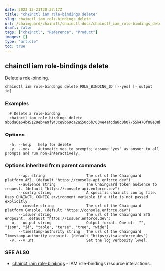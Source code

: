 ```yaml
---
date: 2023-12-21T20:37:17Z
title: "chainctl iam role-bindings delete"
slug: chainctl_iam_role-bindings_delete
url: /chainguard/chainctl/chainctl-docs/chainctl_iam_role-bindings_delete/
draft: false
tags: ["chainctl", "Reference", "Product"]
images: []
type: "article"
toc: true
---
```

## chainctl iam role-bindings delete

Delete a role-binding.

```
chainctl iam role-bindings delete ROLE_BINDING_ID [--yes] [--output id]
```

### Examples

```
  # Delete a role-binding
  chainctl iam role-bindings delete 9b6da6e64b45129eb4e9f9f3ce9b69ca2a550c6b/034e4afcda8c0b07/55b470f08e38b4d2
```

### Options

```
  -h, --help   help for delete
  -y, --yes    Automatic yes to prompts; assume "yes" as answer to all prompts and run non-interactively.
```

### Options inherited from parent commands

```
      --api string                   The url of the Chainguard platform API. (default "https://console-api.enforce.dev")
      --audience string              The Chainguard token audience to request. (default "https://console-api.enforce.dev")
      --config string                A specific chainctl config file. Uses CHAINCTL_CONFIG environment variable if a file is not passed explicitly.
      --console string               The url of the Chainguard platform Console. (default "https://console.enforce.dev")
      --issuer string                The url of the Chainguard STS endpoint. (default "https://issuer.enforce.dev")
  -o, --output string                Output format. One of: ["", "json", "id", "table", "terse", "tree", "wide"]
      --timestamp-authority string   The url of the Chainguard Timestamp Authority endpoint. (default "https://tsa.enforce.dev")
  -v, --v int                        Set the log verbosity level.
```

### SEE ALSO

* [chainctl iam role-bindings](/chainguard/chainctl/chainctl-docs/chainctl_iam_role-bindings/)	 - IAM role-bindings resource interactions.

